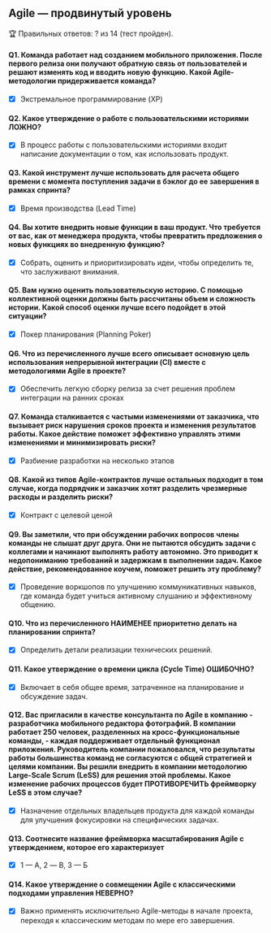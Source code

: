 ## Agile — продвинутый уровень

🏆 Правильных ответов: ? из 14 (тест пройден).

#### Q1. Команда работает над созданием мобильного приложения. После первого релиза они получают обратную связь от пользователей и решают изменять код и вводить новую функцию. Какой Agile-методологии придерживается команда?

- [x] Экстремальное программирование (XP)

#### Q2. Какое утверждение о работе с пользовательскими историями ЛОЖНО?

- [x] В процесс работы с пользовательскими историями входит написание документации о том, как использовать продукт.

#### Q3. Какой инструмент лучше использовать для расчета общего времени с момента поступления задачи в бэклог до ее завершения в рамках спринта?

- [x] Время производства (Lead Time)

#### Q4. Вы хотите внедрить новые функции в ваш продукт. Что требуется от вас, как от менеджера продукта, чтобы превратить предложения о новых функциях во внедренную функцию?

- [x] Собрать, оценить и приоритизировать идеи, чтобы определить те, что заслуживают внимания.

#### Q5. Вам нужно оценить пользовательскую историю. С помощью коллективной оценки должны быть рассчитаны объем и сложность истории. Какой способ оценки лучше всего подойдет в этой ситуации?

- [x] Покер планирования (Planning Poker)

#### Q6. Что из перечисленного лучше всего описывает основную цель использования непрерывной интеграции (CI) вместе с методологиями Agile в проекте?

- [x] Обеспечить легкую сборку релиза за счет решения проблем интеграции на ранних сроках

#### Q7. Команда сталкивается с частыми изменениями от заказчика, что вызывает риск нарушения сроков проекта и изменения результатов работы. Какое действие поможет эффективно управлять этими изменениями и минимизировать риски?

- [x] Разбиение разработки на несколько этапов

#### Q8. Какой из типов Agile-контрактов лучше остальных подходит в том случае, когда подрядчик и заказчик хотят разделить чрезмерные расходы и разделить риски?

- [x] Контракт с целевой ценой

#### Q9. Вы заметили, что при обсуждении рабочих вопросов члены команды не слышат друг друга. Они не пытаются обсудить задачи с коллегами и начинают выполнять работу автономно. Это приводит к недопониманию требований и задержкам в выполнении задач. Какое действие, рекомендованное коучем, поможет решить эту проблему?

- [x] Проведение воркшопов по улучшению коммуникативных навыков, где команда будет учиться активному слушанию и эффективному общению.

#### Q10. Что из перечисленного НАИМЕНЕЕ приоритетно делать на планировании спринта?

- [x] Определить детали реализации технических решений.

#### Q11. Какое утверждение о времени цикла (Cycle Time) ОШИБОЧНО?

- [x] Включает в себя общее время, затраченное на планирование и обсуждение задач.

#### Q12. Вас пригласили в качестве консультанта по Agile в компанию - разработчика мобильного редактора фотографий. В компании работает 250 человек, разделенных на кросс-функциональные команды, - каждая поддерживает отдельный функционал приложения. Руководитель компании пожаловался, что результаты работы большинства команд не согласуются с общей стратегией и целями компании. Вы решили внедрить в компании методологию Large-Scale Scrum (LeSS) для решения этой проблемы. Какое изменение рабочих процессов будет ПРОТИВОРЕЧИТЬ фреймворку LeSS в этом случае?

- [x] Назначение отдельных владельцев продукта для каждой команды для улучшения фокусировки на специфических задачах.

#### Q13. Соотнесите название фреймворка масштабирования Agile с утверждением, которое его характеризует

- [x] 1 — A, 2 — В, 3 — Б

#### Q14. Какое утверждение о совмещении Agile с классическими подходами управления НЕВЕРНО?

- [x] Важно применять исключительно Agile-методы в начале проекта, переходя к классическим методам по мере его завершения.
